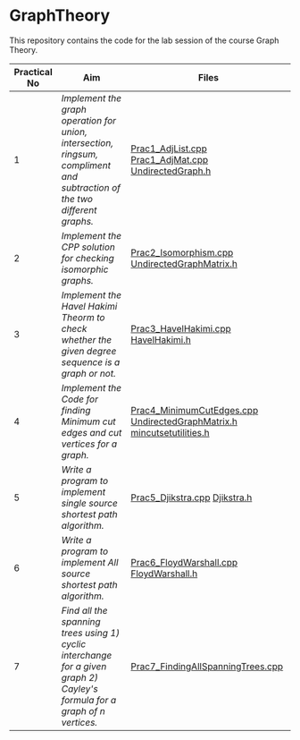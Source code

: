# GraphTheory

This repository contains the code for the lab session of the course Graph Theory.

| Practical No | Aim              |Files      |
|--------------|------------------|-----------|
| 1 | _Implement the graph operation for union, intersection, ringsum, compliment and subtraction of the two different graphs._ | [Prac1_AdjList.cpp](./Prac1_AdjList.cpp) [Prac1_AdjMat.cpp](./Prac1_AdjMat.cpp) [UndirectedGraph.h](./UndirectedGraph.h) |
| 2 | _Implement the CPP solution for checking isomorphic graphs._ | [Prac2_Isomorphism.cpp](./Prac2_Isomorphism.cpp) [UndirectedGraphMatrix.h](./UndirectedGraphMatrix.h) |
| 3 | _Implement the Havel Hakimi Theorm to check whether the given degree sequence is a graph or not._ | [Prac3_HavelHakimi.cpp](./Prac3_HavelHakimi.cpp) [HavelHakimi.h](./HavelHakimi.h) |
| 4 | _Implement the Code for finding Minimum cut edges and cut vertices for a graph._ | [Prac4_MinimumCutEdges.cpp](./Prac4_MinimumCutEdges.cpp) [UndirectedGraphMatrix.h](./UndirectedGraphMatrix.h) [mincutsetutilities.h](./mincutsetutilities.h) |
| 5 | _Write a program to implement single source shortest path algorithm._ | [Prac5_Djikstra.cpp](./Prac5_Djikstra.cpp) [Djikstra.h](./Djikstra.h) |
| 6 | _Write a program to implement All source shortest path algorithm._ | [Prac6_FloydWarshall.cpp](./Prac6_FloydWarshall.cpp) [FloydWarshall.h](./FloydWarshall.h) |
| 7 | _Find all the spanning trees using 1) cyclic interchange for a given graph 2) Cayley's formula for a graph of n vertices._ | [Prac7_FindingAllSpanningTrees.cpp](./Prac7_FindingAllSpanningTrees.cpp) |
